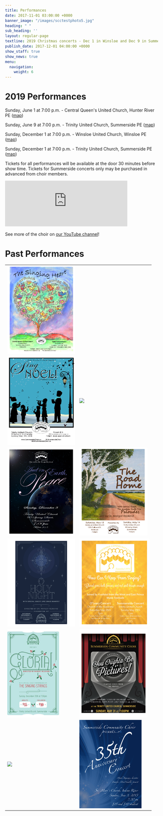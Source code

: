 ```yaml
---
title: Performances
date: 2017-11-01 03:00:00 +0000
banner_image: "/images/scctestphoto5.jpg"
heading: " "
sub_heading: ''
layout: regular-page
textline: 2019 Christmas concerts - Dec 1 in Winsloe and Dec 9 in Summerside
publish_date: 2017-12-01 04:00:00 +0000
show_staff: true
show_news: true
menu:
  navigation:
    weight: 6
---
```

# 2019 Performances

Sunday, June 1 at 7:00 p.m. - Central Queen's United Church, Hunter River PE ([map](https://goo.gl/maps/8BsDwLN2jLK2))

Sunday, June 9 at 7:00 p.m. - Trinity United Church, Summerside PE ([map](https://goo.gl/maps/nuzN7oMkWLG2))

Sunday, December 1 at 7:00 p.m. - Winsloe United Church, Winsloe PE ([map](https://goo.gl/maps/WByb5N9n9HiQBCL66))

Sunday, December 1 at 7:00 p.m. - Trinity United Church, Summerside PE ([map](https://goo.gl/maps/nuzN7oMkWLG2))

Tickets for all performances will be available at the door 30 minutes before show time. Tickets for Summerside concerts only may be purchased in advanced from choir members.

<div class="video-container">
    <iframe width="80%" src="https://www.youtube.com/embed/niIwmOOsxNs" frameborder="0" allow="accelerometer; autoplay; encrypted-media; gyroscope; picture-in-picture" allowfullscreen></iframe>
</div>

See more of the choir on [our YouTube channel](https://www.youtube.com/user/SummersideChoirPEI/)!

# Past Performances

<table>
<tr>
<td><img src="/images/concertposterspring2019.jpg" height="290"/></td>
</tr>
<tr>
<td><img src="/images/concertposterchristmas2018.jpg" height="290"/></td>
<td><img src="/images/concertposterspring2018.jpg" height="290"/></td>
</tr>
<tr>
<td><img src="/images/concertposterchristmas2017.jpg" height="290"/></td>
<td><img src="/images/concertposterspring2017.jpg" height="290"/></td>
</tr>
<tr>
<td><img src="/images/concertposterchristmas2016.jpg" height="290"/></td>
<td><img src="/images/concertposterspring2016.jpg" height="290"/></td>
</tr>
<tr>
<td><img src="/images/concertposterchristmas2015.jpg" height="290"/></td>
<td><img src="/images/concertposterspring2015.jpg" height="290"/></td>
</tr>
<tr>
<td><img src="/images/concertposterchristmas2014.jpg" height="290"/></td>
<td><img src="/images/concertposterspring2014.jpg" height="290"/></td>
</tr>
</table>
